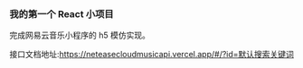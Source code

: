 ### 我的第一个 React 小项目

完成网易云音乐小程序的 h5 模仿实现。

接口文档地址:https://neteasecloudmusicapi.vercel.app/#/?id=默认搜索关键词
